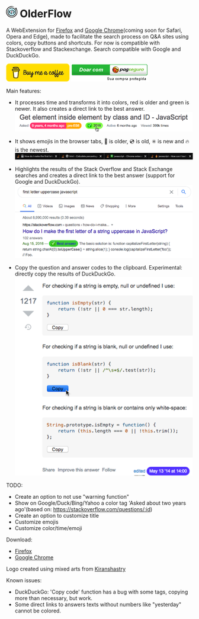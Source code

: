 # ![OlderFlow logo](https://raw.githubusercontent.com/rezendecomz/olderFlow/main/icon/OlderFlow_readmeLogo.png) OlderFlow

A WebExtension for [Firefox](https://addons.mozilla.org/en-US/firefox/addon/olderflow/) and [Google Chrome](https://chrome.google.com/webstore/detail/olderflow/eefooohfadkajapciekcgiapibdlicld)(coming soon for Safari, Opera and Edge), made to facilitate the search process on Q&A sites using colors, copy buttons and shortcuts. For now is compatible with Stackoverflow and Stackexchange. Search compatible with Google and DuckDuckGo.

[![PayMeaCoffe](https://raw.githubusercontent.com/rezendecomz/olderFlow/main/screenshots/donate/buymeacoffe.png "Donate with PayPal")](https://www.buymeacoffee.com/rezendecomz) [![Doar com PagSeguro](https://raw.githubusercontent.com/rezendecomz/olderFlow/main/screenshots/donate/pagseguro.gif "Doar com pagseguro")](https://pag.ae/7WXNGdfg4)

Main features:

- It processes time and transforms it into colors, red is older and green is newer. It also creates a direct link to the best answer.
  ![printScreen](https://github.com/rezendecomz/olderFlow/raw/main/screenshots/directLink.png "printScreen")

- It shows emojis in the browser tabs, 💾 is older, 💿 is old, ✳️ is new and 🔥 is the newest.
  ![printScreen](https://github.com/rezendecomz/olderFlow/raw/main/screenshots/emojisOnTabs.png "printScreen")

- Highlights the results of the Stack Overflow and Stack Exchange searches and creates a direct link to the best answer (support for Google and DuckDuckGo).
  ![printScreen](https://raw.githubusercontent.com/rezendecomz/olderFlow/main/screenshots/search.png "printScreen")

- Copy the question and answer codes to the clipboard. Experimental: directly copy the results of DuckDuckGo.
  ![printScreen](https://raw.githubusercontent.com/rezendecomz/olderFlow/main/screenshots/copyFunction.png "printScreen")

TODO:

- Create an option to not use "warning function"
- Show on Google/Duck/Bing/Yahoo a color tag 'Asked about two years ago'(based on: https://stackoverflow.com/questions/:id)
- Create an option to customize title
- Customize emojis
- Customize color/time/emoji

Download:
- [Firefox](https://addons.mozilla.org/en-US/firefox/addon/olderflow/)
- [Google Chrome](https://chrome.google.com/webstore/detail/olderflow/eefooohfadkajapciekcgiapibdlicld)

Logo created using mixed arts from [Kiranshastry](https://www.flaticon.com/authors/kiranshastry)

Known issues:
- DuckDuckGo: 'Copy code' function has a bug with some tags, copying more than necessary, but work.
- Some direct links to answers texts without numbers like "yesterday" cannot be colored.
